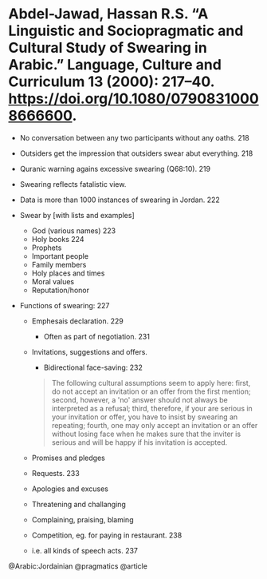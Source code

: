 # Abdel-Jawad, Hassan R.S. “A Linguistic and Sociopragmatic and Cultural Study of Swearing in Arabic.” Language, Culture and Curriculum 13 (2000): 217–40. https://doi.org/10.1080/07908310008666600.

- No conversation between any two participants without any oaths. 218

- Outsiders get the impression that outsiders swear abut everything. 218

- Quranic warning agains excessive swearing (Q68:10). 219

- Swearing reflects fatalistic view.

- Data is more than 1000 instances of swearing in Jordan. 222

- Swear by [with lists and examples]
  - God (various names) 223
  - Holy books 224
  - Prophets
  - Important people
  - Family members
  - Holy places and times
  - Moral values
  - Reputation/honor

- Functions of swearing: 227
  - Emphesais declaration. 229
    - Often as part of negotiation. 231
  - Invitations, suggestions and offers.
    - Bidirectional face-saving: 232

    > The following cultural assumptions seem to apply here: first, do not accept an invitation or an offer from the first mention; second, however, a 'no' answer should not always be interpreted as a refusal; third, therefore, if your are serious in your invitation or offer,  you have to insist by swearing an repeating; fourth, one may only accept an invitation or an offer without losing face when he makes sure that the inviter is serious and will be happy if his invitation is accepted.

  - Promises and pledges
  - Requests. 233
  - Apologies and excuses
  - Threatening and challanging
  - Complaining, praising, blaming
  - Competition, eg. for paying in restaurant. 238
  - i.e. all kinds of speech acts. 237

@Arabic:Jordainian
@pragmatics
@article

